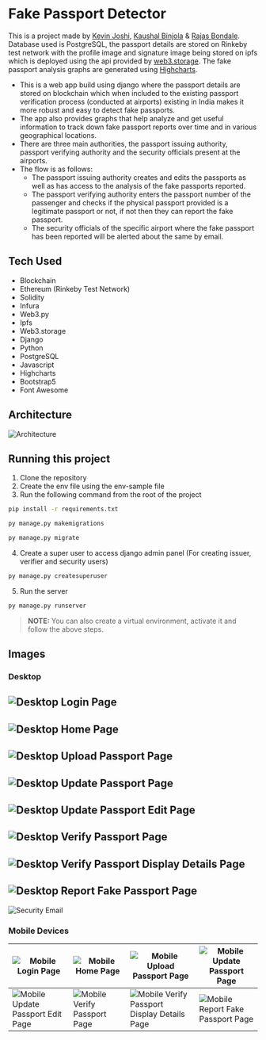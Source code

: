 # Fake Passport Detector

This is a project made by [Kevin Joshi](https://github.com/KevinJ-hub), [Kaushal Binjola](https://github.com/KaushalBinjola) & [Rajas Bondale](https://github.com/Rajas-B).  
Database used is PostgreSQL, the passport details are stored on Rinkeby test network with the profile image and signature image being stored on ipfs which is deployed using the api provided by [web3.storage](https://web3.storage/). The fake passport analysis graphs are generated using [Highcharts](https://www.highcharts.com/).  

- This is a web app build using django where the passport details are stored on blockchain which when included to the existing passport verification process (conducted at airports) existing in India makes it more robust and easy to detect fake passports.  
- The app also provides graphs that help analyze and get useful information to track down fake passport reports over time and in various geographical locations.  
- There are three main authorities, the passport issuing authority, passport verifying authority and the security officials present at the airports.  
- The flow is as follows:
  - The passport issuing authority creates and edits the passports as well as has access to the analysis of the fake passports reported.
  - The passport verifying authority enters the passport number of the passenger and checks if the physical passport provided is a legitimate passport or not, if not then they can report the fake passport.
  - The security officials of the specific airport where the fake passport has been reported will be alerted about the same by email.

## Tech Used

- Blockchain
- Ethereum (Rinkeby Test Network)
- Solidity
- Infura
- Web3.py
- Ipfs
- Web3.storage
- Django
- Python
- PostgreSQL
- Javascript
- Highcharts
- Bootstrap5
- Font Awesome

## Architecture

![Architecture](screenshots/architecture.png)

## Running this project

1. Clone the repository
2. Create the env file using the env-sample file
3. Run the following command from the root of the project

```bash
pip install -r requirements.txt
```

```bash
py manage.py makemigrations
```

```bash
py manage.py migrate
```

4. Create a super user to access django admin panel (For creating issuer, verifier and security users)

```bash
py manage.py createsuperuser
```

5. Run the server

```bash
py manage.py runserver
```

> **NOTE:** You can also create a virtual environment, activate it and follow the above steps.

## Images

### Desktop

![Desktop Login Page](screenshots/ss1.png)
---

![Desktop Home Page](screenshots/ss2.png)
---

![Desktop Upload Passport Page](screenshots/ss3.png)
---

![Desktop Update Passport Page](screenshots/ss4.png)
---

![Desktop Update Passport Edit Page](screenshots/ss5.png)
---

![Desktop Verify Passport Page](screenshots/ss6.png)
---

![Desktop Verify Passport Display Details Page](screenshots/ss7.png)
---

![Desktop Report Fake Passport Page](screenshots/ss8.png)
---

![Security Email](screenshots/ss9.png)

### Mobile Devices

| ![Mobile Login Page](screenshots/ss10.png) | ![Mobile Home Page](screenshots/ss11.png) | ![Mobile Upload Passport Page](screenshots/ss12.png) | ![Mobile Update Passport Page](screenshots/ss13.png) |
|---|---|---|---|
| ![Mobile Update Passport Edit Page](screenshots/ss14.png) | ![Mobile Verify Passport Page](screenshots/ss15.png) | ![Mobile Verify Passport Display Details Page](screenshots/ss16.png) | ![Mobile Report Fake Passport Page](screenshots/ss17.png) |  
